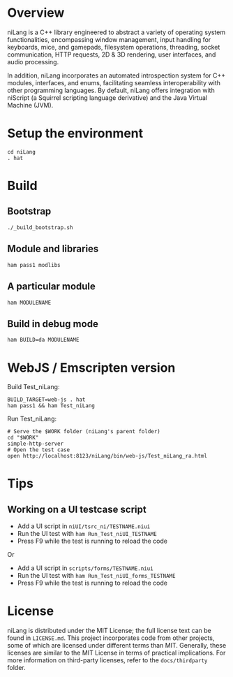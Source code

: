 # Overview

niLang is a C++ library engineered to abstract a variety of operating system
functionalities, encompassing window management, input handling for keyboards,
mice, and gamepads, filesystem operations, threading, socket communication,
HTTP requests, 2D & 3D rendering, user interfaces, and audio processing.

In addition, niLang incorporates an automated introspection system for C++
modules, interfaces, and enums, facilitating seamless interoperability with
other programming languages. By default, niLang offers integration with
niScript (a Squirrel scripting language derivative) and the Java Virtual
Machine (JVM).

# Setup the environment

```
cd niLang
. hat
```

# Build

## Bootstrap

```
./_build_bootstrap.sh
```

## Module and libraries

```
ham pass1 modlibs
```

## A particular module

```
ham MODULENAME
```

## Build in debug mode

```
ham BUILD=da MODULENAME
```

# WebJS / Emscripten version

Build Test\_niLang:
```
BUILD_TARGET=web-js . hat
ham pass1 && ham Test_niLang
```

Run Test\_niLang:
```
# Serve the $WORK folder (niLang's parent folder)
cd "$WORK"
simple-http-server
# Open the test case
open http://localhost:8123/niLang/bin/web-js/Test_niLang_ra.html
```

# Tips

## Working on a UI testcase script

- Add a UI script in `niUI/tsrc_ni/TESTNAME.niui`
- Run the UI test with `ham Run_Test_niUI_TESTNAME`
- Press F9 while the test is running to reload the code

Or

- Add a UI script in `scripts/forms/TESTNAME.niui`
- Run the UI test with `ham Run_Test_niUI_forms_TESTNAME`
- Press F9 while the test is running to reload the code

# License

niLang is distributed under the MIT License; the full license text can be
found in `LICENSE.md`. This project incorporates code from other projects, some
of which are licensed under different terms than MIT. Generally, these
licenses are similar to the MIT License in terms of practical
implications. For more information on third-party licenses, refer to the
`docs/thirdparty` folder.
